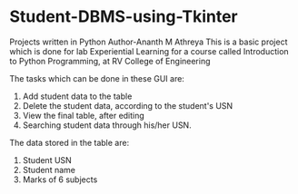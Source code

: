 # Student-DBMS-using-Tkinter
Projects written in Python
Author-Ananth M Athreya
This is a basic project which is done for lab Experiential Learning for a course called Introduction to Python Programming, at RV College of Engineering

The tasks which can be done in these GUI are:
1) Add student data to the table
2) Delete the student data, according to the student's USN 
3) View the final table, after editing
4) Searching student data through his/her USN.

The data stored in the table are:
1) Student USN
2) Student name
3) Marks of 6 subjects
